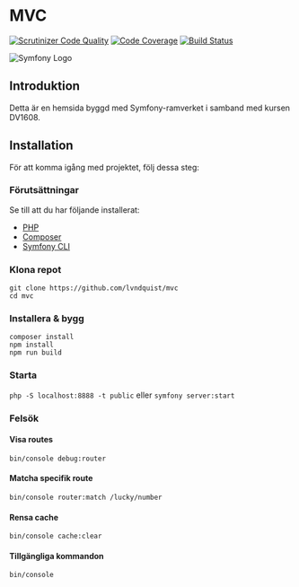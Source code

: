 # MVC
[![Scrutinizer Code Quality](https://scrutinizer-ci.com/g/lvndquist/mvc/badges/quality-score.png?b=main)](https://scrutinizer-ci.com/g/lvndquist/mvc/?branch=main)
[![Code Coverage](https://scrutinizer-ci.com/g/lvndquist/mvc/badges/coverage.png?b=main)](https://scrutinizer-ci.com/g/lvndquist/mvc/?branch=main)
[![Build Status](https://scrutinizer-ci.com/g/lvndquist/mvc/badges/build.png?b=main)](https://scrutinizer-ci.com/g/lvndquist/mvc/build-status/main)


![Symfony Logo](https://symfony.com/images/logos/header-logo.svg)

## Introduktion
Detta är en hemsida byggd med Symfony-ramverket i samband med kursen DV1608.

## Installation
För att komma igång med projektet, följ dessa steg:

### Förutsättningar  
Se till att du har följande installerat:  
- [PHP](https://www.php.net/downloads)  
- [Composer](https://getcomposer.org/)  
- [Symfony CLI](https://symfony.com/download)   

### Klona repot
```
git clone https://github.com/lvndquist/mvc
cd mvc
```

### Installera & bygg
```
composer install
npm install
npm run build
```

### Starta
`
php -S localhost:8888 -t public
`
eller
`
symfony server:start
`

### Felsök
#### Visa routes
`
bin/console debug:router
`

#### Matcha specifik route
`
bin/console router:match /lucky/number
`

#### Rensa cache
`
bin/console cache:clear
`

#### Tillgängliga kommandon
`
bin/console
`
